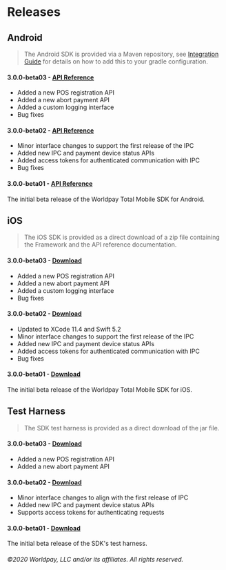 # Releases

## Android

> The Android SDK is provided via a Maven repository, see [Integration Guide](../integration-guide#android-1) for details on how to add this to your gradle configuration.

#### 3.0.0-beta03 - [API Reference](http://ec2-34-246-168-118.eu-west-1.compute.amazonaws.com/artifactory/libs-release/com/worldpay/worldpay-total-sdk/3.0.0-beta03/javadoc.zip)

* Added a new POS registration API
* Added a new abort payment API
* Added a custom logging interface
* Bug fixes

#### 3.0.0-beta02 - [API Reference](http://ec2-34-246-168-118.eu-west-1.compute.amazonaws.com/artifactory/libs-release/downloads/worldpay-total-sdk-android/worldpay-total-sdk-3.0.0-beta02-javadoc.zip)

* Minor interface changes to support the first release of the IPC
* Added new IPC and payment device status APIs
* Added access tokens for authenticated communication with IPC
* Bug fixes

#### 3.0.0-beta01 - [API Reference](http://ec2-34-246-168-118.eu-west-1.compute.amazonaws.com/artifactory/libs-release/downloads/worldpay-total-sdk-android/worldpay-total-sdk-3.0.0-beta01-javadoc.zip)

The initial beta release of the Worldpay Total Mobile SDK for Android.

## iOS

> The iOS SDK is provided as a direct download of a zip file containing the Framework and the API reference documentation.

#### 3.0.0-beta03 - [Download](http://ec2-34-246-168-118.eu-west-1.compute.amazonaws.com/artifactory/libs-release/downloads/worldpay-total-sdk-ios/WorldpayTotalSDK-3.0.0-beta03.zip)

* Added a new POS registration API
* Added a new abort payment API
* Added a custom logging interface
* Bug fixes

#### 3.0.0-beta02 - [Download](http://ec2-34-246-168-118.eu-west-1.compute.amazonaws.com/artifactory/libs-release/downloads/worldpay-total-sdk-ios/WorldpayTotalSDK-3.0.0-beta02.zip)

* Updated to XCode 11.4 and Swift 5.2
* Minor interface changes to support the first release of the IPC
* Added new IPC and payment device status APIs
* Added access tokens for authenticated communication with IPC
* Bug fixes

#### 3.0.0-beta01 - [Download](http://ec2-34-246-168-118.eu-west-1.compute.amazonaws.com/artifactory/libs-release/downloads/worldpay-total-sdk-ios/WorldpayTotalSDK-3.0.0-beta01.zip)

The initial beta release of the Worldpay Total Mobile SDK for iOS.

## Test Harness

> The SDK test harness is provided as a direct download of the jar file.

#### 3.0.0-beta03 - [Download](http://ec2-34-246-168-118.eu-west-1.compute.amazonaws.com/artifactory/libs-release/downloads/worldpay-total-sdk-test-harness/worldpay-total-sdk-test-harness-3.0.0-beta03.jar)

* Added a new POS registration API
* Added a new abort payment API

#### 3.0.0-beta02 - [Download](http://ec2-34-246-168-118.eu-west-1.compute.amazonaws.com/artifactory/libs-release/downloads/worldpay-total-sdk-test-harness/worldpay-total-sdk-test-harness-3.0.0-beta02.jar)

* Minor interface changes to align with the first release of IPC
* Added new IPC and payment device status APIs
* Supports access tokens for authenticating requests

#### 3.0.0-beta01 - [Download](http://ec2-34-246-168-118.eu-west-1.compute.amazonaws.com/artifactory/libs-release/downloads/worldpay-total-sdk-test-harness/worldpay-total-sdk-test-harness-3.0.0-beta01.jar)

The initial beta release of the SDK's test harness.

###### ©2020 Worldpay, LLC and/or its affiliates. All rights reserved.